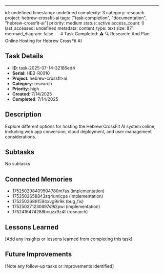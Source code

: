 ---
id: undefined
timestamp: undefined
complexity: 3
category: research
project: hebrew-crossfit-ai
tags: ["task-completion", "documentation", "hebrew-crossfit-ai"]
priority: medium
status: active
access_count: 0
last_accessed: undefined
metadata:
  content_type: text
  size: 871
  mermaid_diagram: false
---# Task Completed: ⚠️ 🔍 Research: And Plan Online Hosting for Hebrew CrossFit AI

## Task Details
- **ID**: task-2025-07-14-32186ed4
- **Serial**: HEB-R0010
- **Project**: hebrew-crossfit-ai
- **Category**: research
- **Priority**: high
- **Created**: 7/14/2025
- **Completed**: 7/14/2025

## Description
Explore different options for hosting the Hebrew CrossFit AI system online, including web app conversion, cloud deployment, and user management considerations.

## Subtasks
No subtasks

## Connected Memories
- 175250298409504780m7as (implementation)
- 1752502658843zq4umlcpa (implementation)
- 17525026891594xvg9ir9k (bug_fix)
- 175250271230697s9i2pwi (implementation)
- 1752416474288bcuzx9z4f (research)

## Lessons Learned
[Add any insights or lessons learned from completing this task]

## Future Improvements
[Note any follow-up tasks or improvements identified]